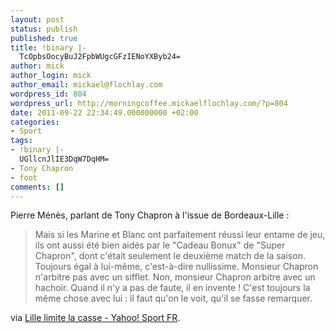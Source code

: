 ```yaml
---
layout: post
status: publish
published: true
title: !binary |-
  TcOpbsOocyBuJ2FpbWUgcGFzIENoYXByb24=
author: mick
author_login: mick
author_email: mickael@flochlay.com
wordpress_id: 804
wordpress_url: http://morningcoffee.mickaelflochlay.com/?p=804
date: 2011-09-22 22:34:49.000000000 +02:00
categories:
- Sport
tags:
- !binary |-
  UGllcnJlIE3DqW7DqHM=
- Tony Chapron
- foot
comments: []
---
```

Pierre Ménès, parlant de Tony Chapron à l'issue de Bordeaux-Lille :
<blockquote>Mais si les Marine et Blanc ont parfaitement réussi leur entame de jeu, ils ont aussi été bien aidés par le "Cadeau Bonux" de "Super Chapron", dont c'était seulement le deuxième match de la saison. Toujours égal à lui-même, c'est-à-dire nullissime. Monsieur Chapron n'arbitre pas avec un sifflet. Non, monsieur Chapron arbitre avec un hachoir. Quand il n'y a pas de faute, il en invente ! C'est toujours la même chose avec lui : il faut qu'on le voit, qu'il se fasse remarquer.</blockquote>
via <a href="http://fr.sports.yahoo.com/fo/pierrotlefoot/article/1591577/lille-limite-la-casse/">Lille limite la casse - Yahoo! Sport FR</a>.
